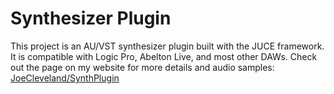 # Synthesizer Plugin

This project is an AU/VST synthesizer plugin built with the JUCE framework. It is compatible with Logic Pro, Abelton Live, and most other DAWs.
Check out the page on my website for more details and audio samples: 
[JoeCleveland/SynthPlugin](https://joecleveland.github.io/projects/synthplugin.html)
